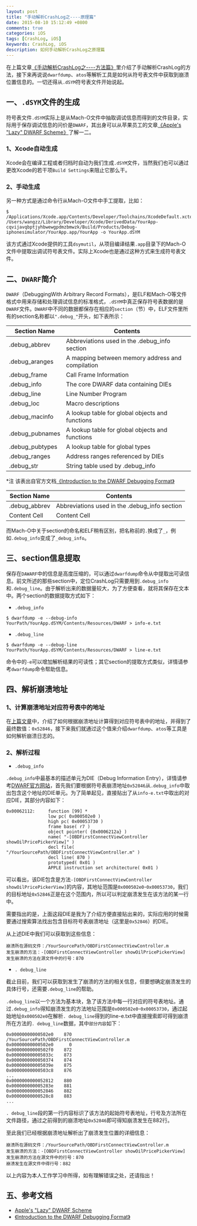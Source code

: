 ```yaml
---
layout: post
title: "手动解析CrashLog之----原理篇"
date: 2015-08-10 15:12:49 +0800
comments: true
categories: iOS
tags: [CrashLog, iOS]
keywords: CrashLog, iOS
description: 如何手动解析CrashLog之原理篇
---
```



在上篇文章[《手动解析CrashLog之----方法篇》](http://foggry.com/blog/2015/07/27/ru-he-shou-dong-jie-xi-crashlog/)里介绍了手动解析CrashLog的方法，接下来再说说`dwarfdump`、`atos`等解析工具是如何从符号表文件中获取到崩溃位置信息的。一切还得从`.dSYM`符号表文件开始说起。

## 一、`.dSYM`文件的生成
符号表文件`.dSYM`实际上是从Mach-O文件中抽取调试信息而得到的文件目录，实际用于保存调试信息的问价是`DWARF`，其出身可以从苹果员工的文章[《Apple's "Lazy" DWARF Scheme》](http://wiki.dwarfstd.org/index.php?title=Apple%27s_%22Lazy%22_DWARF_Scheme)了解一二。

### 1、Xcode自动生成

Xcode会在编译工程或者归档时自动为我们生成`.dSYM`文件，当然我们也可以通过更改Xcode的若干项`Build Settings`来阻止它那么干。

### 2、手动生成

另一种方式是通过命令行从Mach-O文件中手工提取，比如：

```
$ /Applications/Xcode.app/Contents/Developer/Toolchains/XcodeDefault.xctoolchain/usr/bin/dsymutil /Users/wangzz/Library/Developer/Xcode/DerivedData/YourApp-cqvijavqbptjyhbwewgpdmzbmwzk/Build/Products/Debug-iphonesimulator/YourApp.app/YourApp -o YourApp.dSYM
```

该方式通过Xcode提供的工具`dsymutil`，从项目编译结果`.app`目录下的Mach-O文件中提取出调试符号表文件。实际上Xcode也是通过这种方式来生成符号表文件。


<!-- more -->

## 二、`DWARF`简介

`DWARF`（DebuggingWith Arbitrary Record Formats），是ELF和Mach-O等文件格式中用来存储和处理调试信息的标准格式，`.dSYM`中真正保存符号表数据的是`DWARF`文件。`DWARF`中不同的数据都保存在相应的`section`（节）中，ELF文件里所有的section名称都以`".debug_"`开头，如下表所示：

Section Name  | Contents
-------------		 | -------------
.debug_abbrev		 | Abbreviations used in the .debug_info section
.debug_aranges  	| A mapping between memory address and compilation
.debug_frame  	| Call Frame Information
.debug_info  		| The core DWARF data containing DIEs
.debug_line  		| Line Number Program
.debug_loc  		| Macro descriptions
.debug_macinfo   | A lookup table for global objects and functions
.debug_pubnames  | A lookup table for global objects and functions 
.debug_pubtypes  | A lookup table for global types
.debug_ranges  	| Address ranges referenced by DIEs
.debug_str  		| String table used by .debug_info


*注 该表出自官方文档[《Introduction to the
DWARF Debugging Format》](http://www.dwarfstd.org/doc/Debugging%20using%20DWARF.pdf)


Section Name  | Contents
------------- | --------------------------
.debug_abbrev  | Abbreviations used in the .debug_info section
Content Cell  | Content Cell

而Mach-O中关于section的命名和ELF稍有区别，把名称前的`.`换成了`_`，例如`.debug_info`变成了`_debug_info`。

## 三、section信息提取

保存在`DAWARF`中的信息是高度压缩的，可以通过`dwarfdump`命令从中提取出可读信息。前文所述的那些section中，定位CrashLog只需要用到`.debug_info`和`.debug_line`。由于解析出来的数据量较大，为了方便查看，就将其保存在文本中。两个section的数据提取方式如下：

* `.debug_info`

```
$ dwarfdump -e --debug-info YourPath/YourApp.dSYM/Contents/Resources/DWARF > info-e.txt
```

* `.debug_line`
 
```
$ dwarfdump -e --debug-line YourPath/YourApp.dSYM/Contents/Resources/DWARF > line-e.txt
```

命令中的`-e`可以增加解析结果的可读性；其它section的提取方式类似，详情请参考`dwarfdump`命令帮助信息。

## 四、解析崩溃地址

### 1、计算崩溃地址对应符号表中的地址

在[上篇文章](http://foggry.com/blog/2015/07/27/ru-he-shou-dong-jie-xi-crashlog/)中，介绍了如何根据崩溃地址计算得到对应符号表中的地址，并得到了最终数值：`0x52846`，接下来我们就通过这个值来介绍`dwarfdump`、`atos`等工具是如何解析崩溃日志的。

### 2、解析过程

* `.debug_info`

`.debug_info`中最基本的描述单元为DIE（Debug Information Entry），详情请参考[DWARF官方网站](http://www.dwarfstd.org/)，首先我们要根据符号表崩溃地址`0x52846`从`.debug_info`中取出包含这个地址的DIE单元。为了简单起见，直接贴出了从`info-e.txt`中取出的对应DIE，其部分内容如下：

```
0x00062112:     function [99] *
                low pc( 0x000502e0 )
                high pc( 0x00053730 )
                frame base( r7 )
                object pointer( {0x0006212a} )
                name( "-[OBDFirstConnectViewController showOilPricePickerView]" )
                decl file( "/YourSourcePath/OBDFirstConnectViewController.m" )
                decl line( 870 )
                prototyped( 0x01 )
                APPLE instruction set architecture( 0x01 )
```

可以看出，该DIE包含是方法`-[OBDFirstConnectViewController showOilPricePickerView]`的内容，其地址范围是`0x000502e0`-`0x00053730`，我们的目标地址`0x52846`正是在这个范围内，所以可以判定崩溃发生在该方法的某一行中。

需要指出的是，上面这段DIE是我为了介绍方便直接贴出来的，实际应用的时候需要通过搜索算法找出包含目标符号表崩溃地址（这里是`0x52846`）的DIE。

从上述DIE中我们可以获取到这些信息：

```
崩溃所在源码文件：/YourSourcePath/OBDFirstConnectViewController.m
发生崩溃的方法：-[OBDFirstConnectViewController showOilPricePickerView]
发生崩溃的方法在源文件中的行号：870
```

* `. debug_line`

截止目前，我们可以获取到发生了崩溃的方法的相关信息，但要想确定崩溃发生的具体行号，还需要`.debug_line`的帮助。

`.debug_line`以一个方法为基本块，急了该方法中每一行对应的符号表地址。通过`.debug_info`得知崩溃发生的方法地址范围是`0x000502e0`-`0x00053730`，通过起始地址`0x000502e0`在解析`. debug_line`得到的line-e.txt中直接搜索即可得到崩溃所在方法的`. debug_line`数据，其中`部分内容`如下：

```
0x00000000000502e0    870 /YourSourcePath/OBDFirstConnectViewController.m
0x00000000000502e0      0
0x00000000000502f0    872
0x000000000005033c    873
0x0000000000050374    874
0x000000000005039e    875
0x00000000000503c8    876
...
0x0000000000052812    880
0x000000000005283e    881
0x0000000000052846    882
0x00000000000528c8    883
...
```

`. debug_line`段的第一行内容标识了该方法的起始符号表地址，行号及方法所在文件路径，通过之前得到的崩溃地址`0x52846`即可得知崩溃发生在882行。

至此我们已经根据崩溃地址解析出了崩溃发生位置的详细信息：

```
崩溃所在源码文件：/YourSourcePath/OBDFirstConnectViewController.m
发生崩溃的方法：-[OBDFirstConnectViewController showOilPricePickerView]
发生崩溃的方法在源文件中的行号：870
崩溃发生在源文件中得行号：882
```

以上内容为本人工作学习中所得，如有理解错误之处，还请指出！

## 五、参考文档

* [Apple's "Lazy" DWARF Scheme](http://wiki.dwarfstd.org/index.php?title=Apple%27s_%22Lazy%22_DWARF_Scheme)
* [《Introduction to the DWARF Debugging Format》](http://www.dwarfstd.org/doc/Debugging%20using%20DWARF.pdf)

